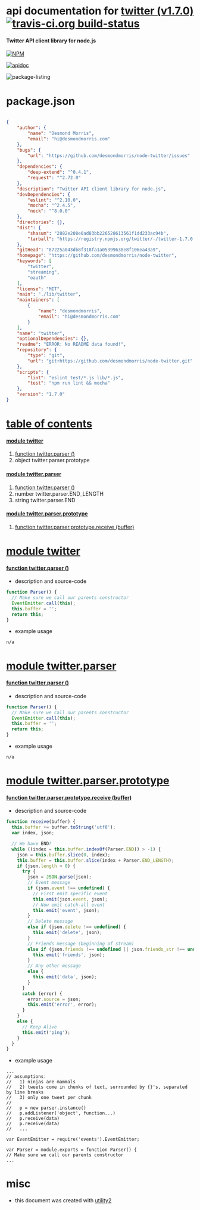 # api documentation for  [twitter (v1.7.0)](https://github.com/desmondmorris/node-twitter)  [![travis-ci.org build-status](https://api.travis-ci.org/npmdoc/node-npmdoc-twitter.svg)](https://travis-ci.org/npmdoc/node-npmdoc-twitter)
#### Twitter API client library for node.js

[![NPM](https://nodei.co/npm/twitter.png?downloads=true)](https://www.npmjs.com/package/twitter)

[![apidoc](https://npmdoc.github.io/node-npmdoc-twitter/build/screen-capture.buildNpmdoc.browser._2Fhome_2Ftravis_2Fbuild_2Fnpmdoc_2Fnode-npmdoc-twitter_2Ftmp_2Fbuild_2Fapidoc.html.png)](https://npmdoc.github.io/node-npmdoc-twitter/build..beta..travis-ci.org/apidoc.html)

![package-listing](https://npmdoc.github.io/node-npmdoc-twitter/build/screen-capture.npmPackageListing.svg)



# package.json

```json

{
    "author": {
        "name": "Desmond Morris",
        "email": "hi@desmondmorris.com"
    },
    "bugs": {
        "url": "https://github.com/desmondmorris/node-twitter/issues"
    },
    "dependencies": {
        "deep-extend": "^0.4.1",
        "request": "^2.72.0"
    },
    "description": "Twitter API client library for node.js",
    "devDependencies": {
        "eslint": "^2.10.0",
        "mocha": "^2.4.5",
        "nock": "^8.0.0"
    },
    "directories": {},
    "dist": {
        "shasum": "2882e208e0ad83bb226528613561f1dd233ac94b",
        "tarball": "https://registry.npmjs.org/twitter/-/twitter-1.7.0.tgz"
    },
    "gitHead": "87225a043db8f318fa1a05399638e8f106ea43a9",
    "homepage": "https://github.com/desmondmorris/node-twitter",
    "keywords": [
        "twitter",
        "streaming",
        "oauth"
    ],
    "license": "MIT",
    "main": "./lib/twitter",
    "maintainers": [
        {
            "name": "desmondmorris",
            "email": "hi@desmondmorris.com"
        }
    ],
    "name": "twitter",
    "optionalDependencies": {},
    "readme": "ERROR: No README data found!",
    "repository": {
        "type": "git",
        "url": "git+https://github.com/desmondmorris/node-twitter.git"
    },
    "scripts": {
        "lint": "eslint test/*.js lib/*.js",
        "test": "npm run lint && mocha"
    },
    "version": "1.7.0"
}
```



# <a name="apidoc.tableOfContents"></a>[table of contents](#apidoc.tableOfContents)

#### [module twitter](#apidoc.module.twitter)
1.  [function <span class="apidocSignatureSpan">twitter.</span>parser ()](#apidoc.element.twitter.parser)
1.  object <span class="apidocSignatureSpan">twitter.</span>parser.prototype

#### [module twitter.parser](#apidoc.module.twitter.parser)
1.  [function <span class="apidocSignatureSpan">twitter.</span>parser ()](#apidoc.element.twitter.parser.parser)
1.  number <span class="apidocSignatureSpan">twitter.parser.</span>END_LENGTH
1.  string <span class="apidocSignatureSpan">twitter.parser.</span>END

#### [module twitter.parser.prototype](#apidoc.module.twitter.parser.prototype)
1.  [function <span class="apidocSignatureSpan">twitter.parser.prototype.</span>receive (buffer)](#apidoc.element.twitter.parser.prototype.receive)



# <a name="apidoc.module.twitter"></a>[module twitter](#apidoc.module.twitter)

#### <a name="apidoc.element.twitter.parser"></a>[function <span class="apidocSignatureSpan">twitter.</span>parser ()](#apidoc.element.twitter.parser)
- description and source-code
```javascript
function Parser() {
  // Make sure we call our parents constructor
  EventEmitter.call(this);
  this.buffer = '';
  return this;
}
```
- example usage
```shell
n/a
```



# <a name="apidoc.module.twitter.parser"></a>[module twitter.parser](#apidoc.module.twitter.parser)

#### <a name="apidoc.element.twitter.parser.parser"></a>[function <span class="apidocSignatureSpan">twitter.</span>parser ()](#apidoc.element.twitter.parser.parser)
- description and source-code
```javascript
function Parser() {
  // Make sure we call our parents constructor
  EventEmitter.call(this);
  this.buffer = '';
  return this;
}
```
- example usage
```shell
n/a
```



# <a name="apidoc.module.twitter.parser.prototype"></a>[module twitter.parser.prototype](#apidoc.module.twitter.parser.prototype)

#### <a name="apidoc.element.twitter.parser.prototype.receive"></a>[function <span class="apidocSignatureSpan">twitter.parser.prototype.</span>receive (buffer)](#apidoc.element.twitter.parser.prototype.receive)
- description and source-code
```javascript
function receive(buffer) {
  this.buffer += buffer.toString('utf8');
  var index, json;

  // We have END?
  while ((index = this.buffer.indexOf(Parser.END)) > -1) {
    json = this.buffer.slice(0, index);
    this.buffer = this.buffer.slice(index + Parser.END_LENGTH);
    if (json.length > 0) {
      try {
        json = JSON.parse(json);
        // Event message
        if (json.event !== undefined) {
          // First emit specific event
          this.emit(json.event, json);
          // Now emit catch-all event
          this.emit('event', json);
        }
        // Delete message
        else if (json.delete !== undefined) {
          this.emit('delete', json);
        }
        // Friends message (beginning of stream)
        else if (json.friends !== undefined || json.friends_str !== undefined) {
          this.emit('friends', json);
        }
        // Any other message
        else {
          this.emit('data', json);
        }
      }
      catch (error) {
        error.source = json;
        this.emit('error', error);
      }
    }
    else {
      // Keep Alive
      this.emit('ping');
    }
  }
}
```
- example usage
```shell
...
// assumptions:
//   1) ninjas are mammals
//   2) tweets come in chunks of text, surrounded by {}'s, separated by line breaks
//   3) only one tweet per chunk
//
//   p = new parser.instance()
//   p.addListener('object', function...)
//   p.receive(data)
//   p.receive(data)
//   ...

var EventEmitter = require('events').EventEmitter;

var Parser = module.exports = function Parser() {
// Make sure we call our parents constructor
...
```



# misc
- this document was created with [utility2](https://github.com/kaizhu256/node-utility2)
